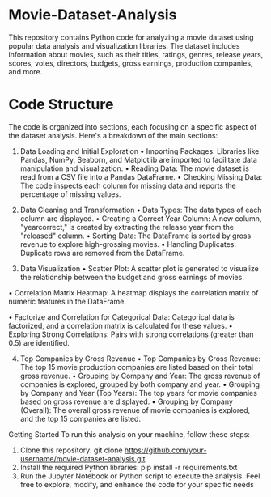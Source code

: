 # Movie-Dataset-Analysis
This repository contains Python code for analyzing a movie dataset using popular data analysis and visualization libraries. The dataset includes information about movies, such as their titles, ratings, genres, release years, scores, votes, directors, budgets, gross earnings, production companies, and more.

# Code Structure  
The code is organized into sections, each focusing on a specific aspect of the dataset analysis. Here's a breakdown of the main sections:

1. Data Loading and Initial Exploration
•	Importing Packages: Libraries like Pandas, NumPy, Seaborn, and Matplotlib are imported to facilitate data manipulation and visualization.
•	Reading Data: The movie dataset is read from a CSV file into a Pandas DataFrame.
•	Checking Missing Data: The code inspects each column for missing data and reports the percentage of missing values.

2. Data Cleaning and Transformation
•	Data Types: The data types of each column are displayed.
•	Creating a Correct Year Column: A new column, "yearcorrect," is created by extracting the release year from the "released" column.
•	Sorting Data: The DataFrame is sorted by gross revenue to explore high-grossing movies.
•	Handling Duplicates: Duplicate rows are removed from the DataFrame.

3. Data Visualization
•	Scatter Plot: A scatter plot is generated to visualize the relationship between the budget and gross earnings of movies.  

•	Correlation Matrix Heatmap: A heatmap displays the correlation matrix of numeric features in the DataFrame.
 


•	Factorize and Correlation for Categorical Data: Categorical data is factorized, and a correlation matrix is calculated for these values.
•	Exploring Strong Correlations: Pairs with strong correlations (greater than 0.5) are identified.
 


4. Top Companies by Gross Revenue
•	Top Companies by Gross Revenue: The top 15 movie production companies are listed based on their total gross revenue.
•	Grouping by Company and Year: The gross revenue of companies is explored, grouped by both company and year.
•	Grouping by Company and Year (Top Years): The top years for movie companies based on gross revenue are displayed.
•	Grouping by Company (Overall): The overall gross revenue of movie companies is explored, and the top 15 companies are listed.

Getting Started
To run this analysis on your machine, follow these steps:
1.	Clone this repository: git clone https://github.com/your-username/movie-dataset-analysis.git
2.	Install the required Python libraries: pip install -r requirements.txt
3.	Run the Jupyter Notebook or Python script to execute the analysis.
Feel free to explore, modify, and enhance the code for your specific needs
